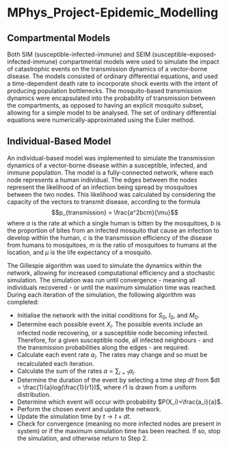 # MPhys_Project-Epidemic_Modelling
## Compartmental Models
Both SIM (susceptible-infected-immune) and SEIM (susceptible-exposed-infected-immune) compartmental models were used to simulate the impact of catastrophic events on the transmission dynamics of a vector-borne disease. The models consisted of ordinary differential equations, and used a time-dependent death rate to incorporate shock events with the intent of producing population bottlenecks. The mosquito-based transmission dynamics were encapsulated into the probability of transmission between the compartments, as opposed to having an explicit mosquito subset, allowing for a simple model to be analysed. The set of ordinary differential equations were numerically-approximated using the Euler method.

## Individual-Based Model
An individual-based model was implemented to simulate the transmission dynamics of a vector-borne disease within a susceptible, infected, and immune population. The model is a fully-connected network, where each node represents a human individual. The edges between the nodes represent the likelihood of an infection being spread by mosquitoes between the two nodes. This likelihood was calculated by considering the capacity of the vectors to transmit disease, according to the formula
$$p_{transmission} = \frac{a^2bcm}{\mu}$$
where $a$ is the rate at which a single human is bitten by the mosquitoes, $b$ is the proportion of bites from an infected mosquito that cause an infection to develop within the human, $c$ is the transmission efficiency of the disease from humans to mosquitoes, $m$ is the ratio of mosquitoes to humans at the location, and $\mu$ is the life expectancy of a mosquito.

The Gillespie algorithm was used to simulate the dynamics within the network, allowing for increased computational efficiency and a stochastic simulation. The simulation was run until convergence - meaning all individuals recovered - or until the maximum simulation time was reached. During each iteration of the simulation, the following algorithm was completed:
* Initialise the network with the initial conditions for $S_0$, $I_0$, and $M_0$.
* Determine each possible event $X_i$. The possible events include an infected node recovering, or a susceptible node becoming infected. Therefore, for a given susceptible node, all infected neighbours - and the transmission probabilities along the edges - are required.
* Calculate each event rate $a_i$. The rates may change and so must be recalculated each iteration.
* Calculate the sum of the rates $a = \sum_{i=1}a_i$.
* Determine the duration of the event by selecting a time step $dt$ from $dt = \frac{1}{a}log(\frac{1}{r1})$, where $r1$ is drawn from a uniform distribution.
* Determine which event will occur with probability $P(X_i)=\frac{a_i}{a}$.
* Perform the chosen event and update the network.
* Update the simulation time by $t \to t + dt$.
* Check for convergence (meaning no more infected nodes are present in system) or if the maximum simulation time has been reached. If so, stop the simulation, and otherwise return to Step 2.
